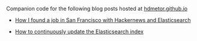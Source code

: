 Companion code for the following blog posts hosted at [hdmetor.github.io](https://hdmetor.github.io)

- [How I found a job in San Francisco with Hackernews and Elasticsearch](https://hdmetor.github.io/blog/2016/10/07/how-i-found-my-job-in-sf-using-hackernews-and-elasticsearch)

- [How to continuously update the Elasticsearch index](https://hdmetor.github.io/updating-the-index/)
